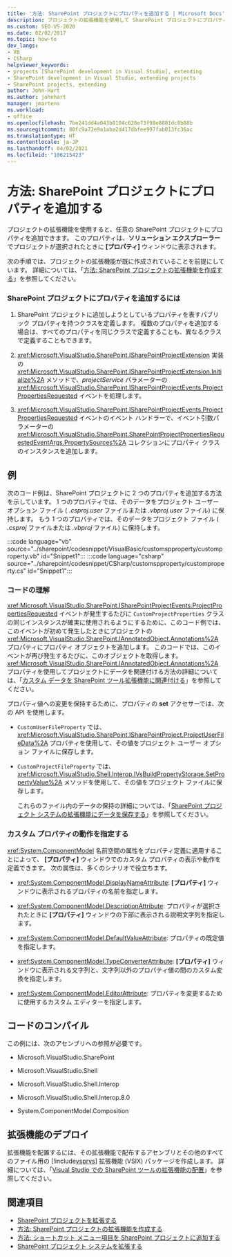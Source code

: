 ```yaml
---
title: '方法: SharePoint プロジェクトにプロパティを追加する | Microsoft Docs'
description: プロジェクトの拡張機能を使用して SharePoint プロジェクトにプロパティを追加します。 プロパティは、ソリューション エクスプローラーでプロジェクトを選択したときに [プロパティ] ウィンドウに表示されます。
ms.custom: SEO-VS-2020
ms.date: 02/02/2017
ms.topic: how-to
dev_langs:
- VB
- CSharp
helpviewer_keywords:
- projects [SharePoint development in Visual Studio], extending
- SharePoint development in Visual Studio, extending projects
- SharePoint projects, extending
author: John-Hart
ms.author: johnhart
manager: jmartens
ms.workload:
- office
ms.openlocfilehash: 7be241dd4a043b8104c628e73f98e8881dc8b88b
ms.sourcegitcommit: 80fc9a72e9a1aba2d417dbfee997fab013fc36ac
ms.translationtype: HT
ms.contentlocale: ja-JP
ms.lasthandoff: 04/02/2021
ms.locfileid: "106215423"
---
```

# <a name="how-to-add-a-property-to-sharepoint-projects"></a>方法: SharePoint プロジェクトにプロパティを追加する
  プロジェクトの拡張機能を使用すると、任意の SharePoint プロジェクトにプロパティを追加できます。 このプロパティは、**ソリューション エクスプローラー** でプロジェクトが選択されたときに **[プロパティ]** ウィンドウに表示されます。

 次の手順では、プロジェクトの拡張機能が既に作成されていることを前提にしています。 詳細については、「[方法: SharePoint プロジェクトの拡張機能を作成する](../sharepoint/how-to-create-a-sharepoint-project-extension.md)」を参照してください。

### <a name="to-add-a-property-to-a-sharepoint-project"></a>SharePoint プロジェクトにプロパティを追加するには

1. SharePoint プロジェクトに追加しようとしているプロパティを表すパブリック プロパティを持つクラスを定義します。 複数のプロパティを追加する場合は、すべてのプロパティを同じクラスで定義することも、異なるクラスで定義することもできます。

2. <xref:Microsoft.VisualStudio.SharePoint.ISharePointProjectExtension> 実装の <xref:Microsoft.VisualStudio.SharePoint.ISharePointProjectExtension.Initialize%2A> メソッドで、*projectService* パラメーターの <xref:Microsoft.VisualStudio.SharePoint.ISharePointProjectEvents.ProjectPropertiesRequested> イベントを処理します。

3. <xref:Microsoft.VisualStudio.SharePoint.ISharePointProjectEvents.ProjectPropertiesRequested> イベントのイベント ハンドラーで、イベント引数パラメーターの <xref:Microsoft.VisualStudio.SharePoint.SharePointProjectPropertiesRequestedEventArgs.PropertySources%2A> コレクションにプロパティ クラスのインスタンスを追加します。

## <a name="example"></a>例
 次のコード例は、SharePoint プロジェクトに 2 つのプロパティを追加する方法を示しています。 1 つのプロパティでは、そのデータをプロジェクト ユーザー オプション ファイル ( *.csproj.user* ファイルまたは *.vbproj.user* ファイル) に保持します。 もう 1 つのプロパティでは、そのデータをプロジェクト ファイル ( *.csproj* ファイルまたは *.vbproj* ファイル) に保持します。

 :::code language="vb" source="../sharepoint/codesnippet/VisualBasic/customspproperty/customproperty.vb" id="Snippet1":::
 :::code language="csharp" source="../sharepoint/codesnippet/CSharp/customspproperty/customproperty.cs" id="Snippet1":::

### <a name="understand-the-code"></a>コードの理解
 <xref:Microsoft.VisualStudio.SharePoint.ISharePointProjectEvents.ProjectPropertiesRequested> イベントが発生するたびに `CustomProjectProperties` クラスの同じインスタンスが確実に使用されるようにするために、このコード例では、このイベントが初めて発生したときにプロジェクトの <xref:Microsoft.VisualStudio.SharePoint.IAnnotatedObject.Annotations%2A> プロパティにプロパティ オブジェクトを追加します。 このコードでは、このイベントが再び発生するたびに、このオブジェクトを取得します。 <xref:Microsoft.VisualStudio.SharePoint.IAnnotatedObject.Annotations%2A> プロパティを使用してプロジェクトにデータを関連付ける方法の詳細については、「[カスタム データを SharePoint ツール拡張機能に関連付ける](../sharepoint/associating-custom-data-with-sharepoint-tools-extensions.md)」を参照してください。

 プロパティ値への変更を保持するために、プロパティの **set** アクセサーでは、次の API を使用します。

- `CustomUserFileProperty` では、<xref:Microsoft.VisualStudio.SharePoint.ISharePointProject.ProjectUserFileData%2A> プロパティを使用して、その値をプロジェクト ユーザー オプション ファイルに保存します。

- `CustomProjectFileProperty` では、<xref:Microsoft.VisualStudio.Shell.Interop.IVsBuildPropertyStorage.SetPropertyValue%2A> メソッドを使用して、その値をプロジェクト ファイルに保存します。

  これらのファイル内のデータの保持の詳細については、「[SharePoint プロジェクト システムの拡張機能にデータを保存する](../sharepoint/saving-data-in-extensions-of-the-sharepoint-project-system.md)」を参照してください。

### <a name="specify-the-behavior-of-custom-properties"></a>カスタム プロパティの動作を指定する
 <xref:System.ComponentModel> 名前空間の属性をプロパティ定義に適用することによって、 **[プロパティ]** ウィンドウでのカスタム プロパティの表示や動作を定義できます。 次の属性は、多くのシナリオで役立ちます。

- <xref:System.ComponentModel.DisplayNameAttribute>: **[プロパティ]** ウィンドウに表示されるプロパティの名前を指定します。

- <xref:System.ComponentModel.DescriptionAttribute>: プロパティが選択されたときに **[プロパティ]** ウィンドウの下部に表示される説明文字列を指定します。

- <xref:System.ComponentModel.DefaultValueAttribute>: プロパティの既定値を指定します。

- <xref:System.ComponentModel.TypeConverterAttribute>: **[プロパティ]** ウィンドウに表示される文字列と、文字列以外のプロパティ値の間のカスタム変換を指定します。

- <xref:System.ComponentModel.EditorAttribute>: プロパティを変更するために使用するカスタム エディターを指定します。

## <a name="compile-the-code"></a>コードのコンパイル
 この例には、次のアセンブリへの参照が必要です。

- Microsoft.VisualStudio.SharePoint

- Microsoft.VisualStudio.Shell

- Microsoft.VisualStudio.Shell.Interop

- Microsoft.VisualStudio.Shell.Interop.8.0

- System.ComponentModel.Composition

## <a name="deploy-the-extension"></a>拡張機能のデプロイ
 拡張機能を配置するには、その拡張機能で配布するアセンブリとその他のすべてのファイル用の [!include[vsprvs](../sharepoint/includes/vsprvs-md.md)] 拡張機能 (VSIX) パッケージを作成します。 詳細については、「[Visual Studio での SharePoint ツールの拡張機能の配置](../sharepoint/deploying-extensions-for-the-sharepoint-tools-in-visual-studio.md)」を参照してください。

## <a name="see-also"></a>関連項目
- [SharePoint プロジェクトを拡張する](../sharepoint/extending-sharepoint-projects.md)
- [方法: SharePoint プロジェクトの拡張機能を作成する](../sharepoint/how-to-create-a-sharepoint-project-extension.md)
- [方法: ショートカット メニュー項目を SharePoint プロジェクトに追加する](../sharepoint/how-to-add-a-shortcut-menu-item-to-sharepoint-projects.md)
- [SharePoint プロジェクト システムを拡張する](../sharepoint/extending-the-sharepoint-project-system.md)
